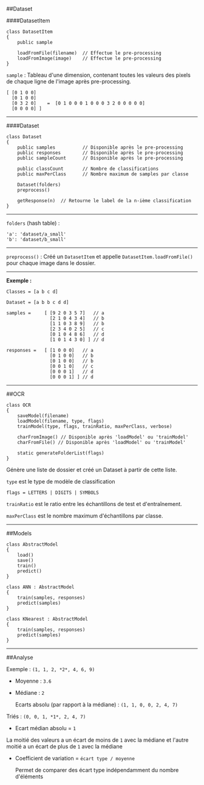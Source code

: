 ##Dataset

####DatasetItem

    class DatasetItem
    {
        public sample

        loadFromFile(filename)  // Effectue le pre-processing
        loadFromImage(image)    // Effectue le pre-processing
    }

`sample` : Tableau d'une dimension, contenant toutes les valeurs des pixels de chaque ligne de l'image après pre-processing.

    [ [0 1 0 0]
      [0 1 0 0]
      [0 3 2 0]    =  [0 1 0 0 0 1 0 0 0 3 2 0 0 0 0 0]
      [0 0 0 0] ]

-------------

####Dataset

    class Dataset
    {
        public samples          // Disponible après le pre-processing
        public responses        // Disponible après le pre-processing
        public sampleCount      // Disponible après le pre-processing
       
        public classCount       // Nombre de classifications
        public maxPerClass      // Nombre maximum de samples par classe

        Dataset(folders)
        preprocess()

        getResponse(n)  // Retourne le label de la n-ième classification
    }

-------------

`folders` (hash table) :

    'a': 'dataset/a_small'
    'b': 'dataset/b_small'

-------------

`preprocess()` : Créé un `DatasetItem` et appelle `DatasetItem.loadFromFile()` pour chaque image dans le dossier.

-------------

**Exemple :**

    Classes = [a b c d]

    Dataset = [a b b c d d]

    samples =     [ [9 2 0 3 5 7]   // a
                    [2 1 0 4 3 4]   // b
                    [1 1 0 3 8 9]   // b
                    [2 3 4 0 2 5]   // c
                    [0 1 0 4 8 6]   // d
                    [1 0 1 4 3 0] ] // d

    responses =   [ [1 0 0 0]   // a
                    [0 1 0 0]   // b
                    [0 1 0 0]   // b
                    [0 0 1 0]   // c
                    [0 0 0 1]   // d
                    [0 0 0 1] ] // d
-------------

##OCR

    class OCR
    {
        saveModel(filename)
        loadModel(filename, type, flags)
        trainModel(type, flags, trainRatio, maxPerClass, verbose)

        charFromImage() // Disponible après 'loadModel' ou 'trainModel'
        charFromFile() // Disponible après 'loadModel' ou 'trainModel'

        static generateFolderList(flags)
    }

Génère une liste de dossier et créé un Dataset à partir de cette liste.

`type` est le type de modèle de classification

`flags = LETTERS | DIGITS | SYMBOLS`

`trainRatio` est le ratio entre les échantillons de test et d'entraînement.

`maxPerClass` est le nombre maximum d'échantillons par classe.

-------------

##Models

    class AbstractModel
    {
        load()
        save()
        train()
        predict()
    }

    class ANN : AbstractModel
    {
        train(samples, responses)
        predict(samples)
    }

    class KNearest : AbstractModel
    {
        train(samples, responses)
        predict(samples)
    }

-------------

##Analyse

Exemple : `(1, 1, 2, *2*, 4, 6, 9)`

- Moyenne : `3.6`

- Médiane : `2`

  Ecarts absolu (par rapport à la médiane) : `(1, 1, 0, 0, 2, 4, 7)`

 Triés : `(0, 0, 1, *1*, 2, 4, 7)`

- Ecart médian absolu = `1`

 La moitié des valeurs a un écart de moins de `1` avec la médiane et l'autre moitié a un écart de plus de `1` avec la médiane

- Coefficient de variation = `écart type / moyenne`

  Permet de comparer des écart type indépendamment du nombre d'éléments
